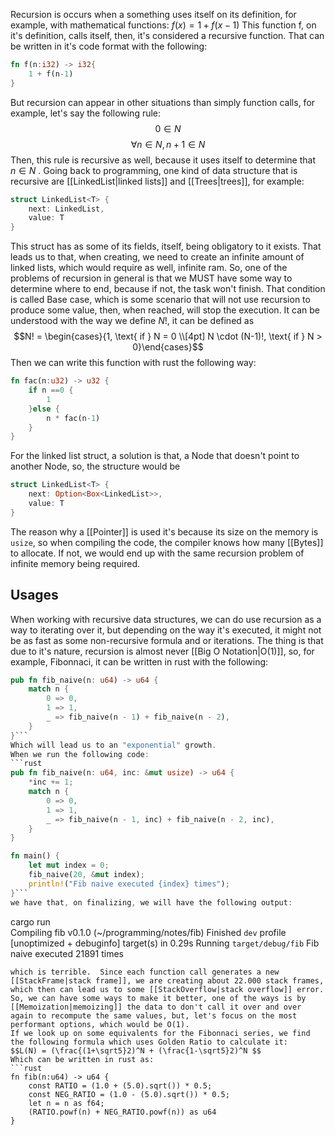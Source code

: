 Recursion is occurs when a something uses itself on its definition, for example, with mathematical functions:
$f(x) = 1 + f(x-1)$ 
This function f, on it's definition, calls itself, then, it's considered a recursive function. That can be written in it's code format with the following:
```rust
fn f(n:i32) -> i32{
	1 + f(n-1)
}
```
But recursion can appear in other situations than simply function calls, for example, let's say the following rule:
$$0 \in N$$ $$\forall n \in N, n+1 \in N$$
Then, this rule is recursive as well, because it uses itself to determine that $n \in N$ .
Going back to programming, one kind of data structure that is recursive are [[LinkedList|linked lists]] and [[Trees|trees]], for example:
```rust
struct LinkedList<T> {
	next: LinkedList,
	value: T
}
```
This struct has as some of its fields, itself, being obligatory to it exists. That leads us to that, when creating, we need to create an infinite amount of linked lists, which would require as well, infinite ram. So, one of the problems of recursion in general is that we MUST have some way to determine where to end, because if not, the task won't finish. That condition is called Base case, which is some scenario that will not use recursion to produce some value, then, when reached, will stop the execution.
It can be understood with the way we define $N!$, it can be defined as
$$N! = 
\begin{cases}{1, \text{ if } N = 0 \\[4pt]
N \cdot (N-1)!, \text{ if } N > 0}\end{cases}$$ Then we can write this function with rust the following way:
```rust
fn fac(n:u32) -> u32 {
	if n ==0 {
		1
	}else {
		n * fac(n-1)
	}
}
```

For the linked list struct, a solution is that, a Node that doesn't point to another Node, so, the structure would be
```rust
struct LinkedList<T> {
	next: Option<Box<LinkedList>>,
	value: T
}
```
The reason why a [[Pointer]] is used it's because its size on the memory is `usize`, so when compiling the code, the compiler knows how many [[Bytes]] to allocate. If not, we would end up with the same recursion problem of infinite memory being required.

## Usages
When working with recursive data structures, we can do use recursion as a way to iterating over it, but depending on the way it's executed, it might not be as fast as some non-recursive formula and or iterations. The thing is that due to it's nature, recursion is almost never [[Big O Notation|O(1)]], so, for example, Fibonnaci, it can be written in rust with the following:
```rust
pub fn fib_naive(n: u64) -> u64 {
    match n {
        0 => 0,
        1 => 1,
        _ => fib_naive(n - 1) + fib_naive(n - 2),
    }
}```
Which will lead us to an "exponential" growth.
When we run the following code:
```rust
pub fn fib_naive(n: u64, inc: &mut usize) -> u64 {
    *inc += 1;
    match n {
        0 => 0,
        1 => 1,
        _ => fib_naive(n - 1, inc) + fib_naive(n - 2, inc),
    }
}

fn main() {
    let mut index = 0;
    fib_naive(20, &mut index);
    println!("Fib naive executed {index} times");
}```
we have that, on finalizing, we will have the following output:
```
cargo run    
   Compiling fib v0.1.0 (~/programming/notes/fib)
    Finished `dev` profile [unoptimized + debuginfo] target(s) in 0.29s
     Running `target/debug/fib`
Fib naive executed 21891 times
```
which is terrible.  Since each function call generates a new [[StackFrame|stack frame]], we are creating about 22.000 stack frames,  which then can lead us to some [[StackOverflow|stack overflow]] error. So, we can have some ways to make it better, one of the ways is by [[Memoization|memoizing]] the data to don't call it over and over again to recompute the same values, but, let's focus on the most performant options, which would be O(1).
If we look up on some equivalents for the Fibonnaci series, we find the following formula which uses Golden Ratio to calculate it:
$$L(N) = (\frac{(1+\sqrt5}2)^N + (\frac{1-\sqrt5}2)^N $$
Which can be written in rust as:
```rust
fn fib(n:u64) -> u64 {
	const RATIO = (1.0 + (5.0).sqrt()) * 0.5;
	const NEG_RATIO = (1.0 - (5.0).sqrt()) * 0.5;
	let n = n as f64;
	(RATIO.powf(n) + NEG_RATIO.powf(n)) as u64
}
```
